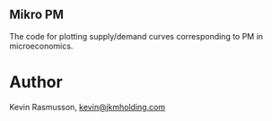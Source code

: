 ## Mikro PM

The code for plotting supply/demand curves corresponding to PM in microeconomics.

# Author

Kevin Rasmusson, kevin@jkmholding.com
